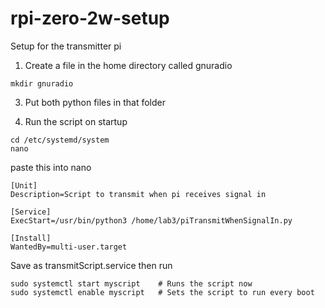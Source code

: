 # rpi-zero-2w-setup
Setup for the transmitter pi

1. Create a file in the home directory called gnuradio

```
mkdir gnuradio
```

3. Put both python files in that folder

4. Run the script on startup

```
cd /etc/systemd/system
nano
```

paste this into nano

```
[Unit]
Description=Script to transmit when pi receives signal in

[Service]
ExecStart=/usr/bin/python3 /home/lab3/piTransmitWhenSignalIn.py

[Install]
WantedBy=multi-user.target
```

Save as transmitScript.service
then run

```
sudo systemctl start myscript    # Runs the script now
sudo systemctl enable myscript   # Sets the script to run every boot
```
